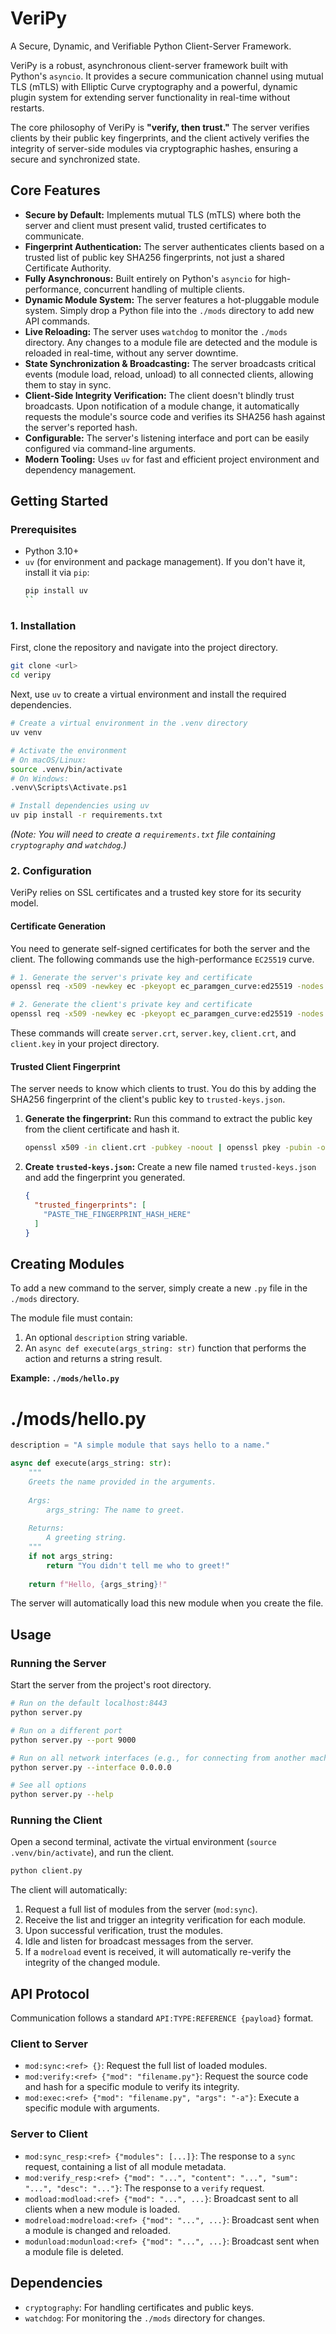 # VeriPy

A Secure, Dynamic, and Verifiable Python Client-Server Framework.

VeriPy is a robust, asynchronous client-server framework built with Python's `asyncio`. It provides a secure communication channel using mutual TLS (mTLS) with Elliptic Curve cryptography and a powerful, dynamic plugin system for extending server functionality in real-time without restarts.

The core philosophy of VeriPy is **"verify, then trust."** The server verifies clients by their public key fingerprints, and the client actively verifies the integrity of server-side modules via cryptographic hashes, ensuring a secure and synchronized state.

## Core Features

-   **Secure by Default:** Implements mutual TLS (mTLS) where both the server and client must present valid, trusted certificates to communicate.
-   **Fingerprint Authentication:** The server authenticates clients based on a trusted list of public key SHA256 fingerprints, not just a shared Certificate Authority.
-   **Fully Asynchronous:** Built entirely on Python's `asyncio` for high-performance, concurrent handling of multiple clients.
-   **Dynamic Module System:** The server features a hot-pluggable module system. Simply drop a Python file into the `./mods` directory to add new API commands.
-   **Live Reloading:** The server uses `watchdog` to monitor the `./mods` directory. Any changes to a module file are detected and the module is reloaded in real-time, without any server downtime.
-   **State Synchronization & Broadcasting:** The server broadcasts critical events (module load, reload, unload) to all connected clients, allowing them to stay in sync.
-   **Client-Side Integrity Verification:** The client doesn't blindly trust broadcasts. Upon notification of a module change, it automatically requests the module's source code and verifies its SHA256 hash against the server's reported hash.
-   **Configurable:** The server's listening interface and port can be easily configured via command-line arguments.
-   **Modern Tooling:** Uses `uv` for fast and efficient project environment and dependency management.

## Getting Started

### Prerequisites

-   Python 3.10+
-   `uv` (for environment and package management). If you don't have it, install it via `pip`:
    ```bash
    pip install uv
    ``

### 1. Installation

First, clone the repository and navigate into the project directory.

```bash
git clone <url>
cd veripy
```

Next, use `uv` to create a virtual environment and install the required dependencies.

```bash
# Create a virtual environment in the .venv directory
uv venv

# Activate the environment
# On macOS/Linux:
source .venv/bin/activate
# On Windows:
.venv\Scripts\Activate.ps1

# Install dependencies using uv
uv pip install -r requirements.txt
```

*(Note: You will need to create a `requirements.txt` file containing `cryptography` and `watchdog`.)*

### 2. Configuration

VeriPy relies on SSL certificates and a trusted key store for its security model.

#### Certificate Generation

You need to generate self-signed certificates for both the server and the client. The following commands use the high-performance `EC25519` curve.

```bash
# 1. Generate the server's private key and certificate
openssl req -x509 -newkey ec -pkeyopt ec_paramgen_curve:ed25519 -nodes -keyout server.key -out server.crt -subj "/CN=VeriPyServer"

# 2. Generate the client's private key and certificate
openssl req -x509 -newkey ec -pkeyopt ec_paramgen_curve:ed25519 -nodes -keyout client.key -out client.crt -subj "/CN=VeriPyClient"
```

These commands will create `server.crt`, `server.key`, `client.crt`, and `client.key` in your project directory.

#### Trusted Client Fingerprint

The server needs to know which clients to trust. You do this by adding the SHA256 fingerprint of the client's public key to `trusted-keys.json`.

1.  **Generate the fingerprint:** Run this command to extract the public key from the client certificate and hash it.

    ```bash
    openssl x509 -in client.crt -pubkey -noout | openssl pkey -pubin -outform der | sha256sum | awk '{print $1}'
    ```

2.  **Create `trusted-keys.json`:** Create a new file named `trusted-keys.json` and add the fingerprint you generated.

    ```json
    {
      "trusted_fingerprints": [
        "PASTE_THE_FINGERPRINT_HASH_HERE"
      ]
    }
    ```

## Creating Modules

To add a new command to the server, simply create a new `.py` file in the `./mods` directory.

The module file must contain:
1.  An optional `description` string variable.
2.  An `async def execute(args_string: str)` function that performs the action and returns a string result.

**Example: `./mods/hello.py`**
# ./mods/hello.py

```python
description = "A simple module that says hello to a name."

async def execute(args_string: str):
    """
    Greets the name provided in the arguments.
    
    Args:
        args_string: The name to greet.
    
    Returns:
        A greeting string.
    """
    if not args_string:
        return "You didn't tell me who to greet!"
    
    return f"Hello, {args_string}!"
```

The server will automatically load this new module when you create the file.

## Usage

### Running the Server

Start the server from the project's root directory.

```bash
# Run on the default localhost:8443
python server.py

# Run on a different port
python server.py --port 9000

# Run on all network interfaces (e.g., for connecting from another machine)
python server.py --interface 0.0.0.0

# See all options
python server.py --help
```

### Running the Client

Open a second terminal, activate the virtual environment (`source .venv/bin/activate`), and run the client.

```bash
python client.py
```

The client will automatically:
1.  Request a full list of modules from the server (`mod:sync`).
2.  Receive the list and trigger an integrity verification for each module.
3.  Upon successful verification, trust the modules.
4.  Idle and listen for broadcast messages from the server.
5.  If a `modreload` event is received, it will automatically re-verify the integrity of the changed module.

## API Protocol

Communication follows a standard `API:TYPE:REFERENCE {payload}` format.

### Client to Server

-   `mod:sync:<ref> {}`: Request the full list of loaded modules.
-   `mod:verify:<ref> {"mod": "filename.py"}`: Request the source code and hash for a specific module to verify its integrity.
-   `mod:exec:<ref> {"mod": "filename.py", "args": "-a"}`: Execute a specific module with arguments.

### Server to Client

-   `mod:sync_resp:<ref> {"modules": [...]}`: The response to a `sync` request, containing a list of all module metadata.
-   `mod:verify_resp:<ref> {"mod": "...", "content": "...", "sum": "...", "desc": "..."}`: The response to a `verify` request.
-   `modload:modload:<ref> {"mod": "...", ...}`: Broadcast sent to all clients when a new module is loaded.
-   `modreload:modreload:<ref> {"mod": "...", ...}`: Broadcast sent when a module is changed and reloaded.
-   `modunload:modunload:<ref> {"mod": "...", ...}`: Broadcast sent when a module file is deleted.

## Dependencies

-   `cryptography`: For handling certificates and public keys.
-   `watchdog`: For monitoring the `./mods` directory for changes.
